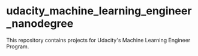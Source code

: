 # udacity_machine_learning_engineer_nanodegree
This repository contains projects for Udacity's Machine Learning Engineer Program.
